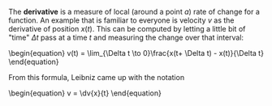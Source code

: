 The **derivative** is a measure of local (around a point $a$) rate of change for a function. An example that is familiar to everyone is velocity $v$ as the derivative of position $x(t)$. This can be computed by letting a little bit of "time" $\Delta t$ pass at a time $t$ and measuring the change over that interval:

\begin{equation}
v(t) = \lim_{\Delta t \to 0}\frac{x(t+ \Delta t) - x(t)}{\Delta t}
\end{equation}

From this formula, Leibniz came up with the notation

\begin{equation}
v = \dv{x}{t}
\end{equation}
